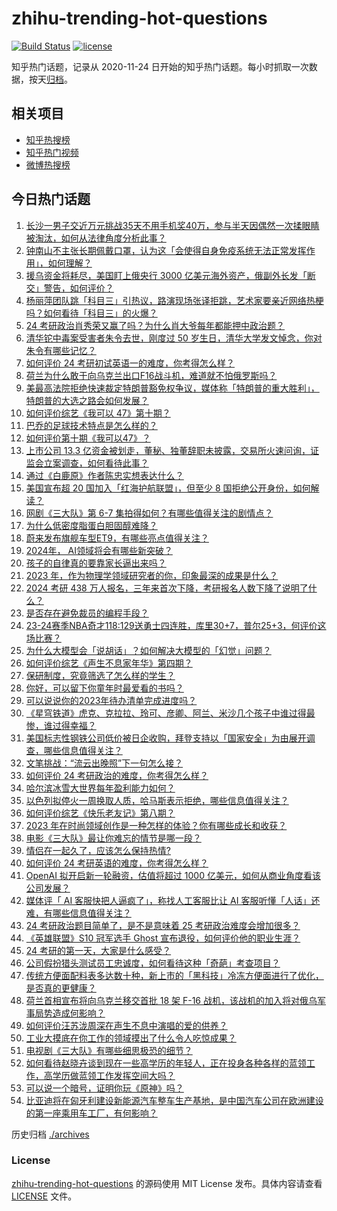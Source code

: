 # zhihu-trending-hot-questions

[![Build Status](https://github.com/justjavac/zhihu-trending-hot-questions/workflows/ci/badge.svg?branch=master)](https://github.com/justjavac/zhihu-trending-hot-questions/actions)
[![license](https://img.shields.io/github/license/justjavac/zhihu-trending-hot-questions)](https://github.com/justjavac/zhihu-trending-hot-questions/blob/master/LICENSE)

知乎热门话题，记录从 2020-11-24
日开始的知乎热门话题。每小时抓取一次数据，按天[归档](./archives)。

## 相关项目

- [知乎热搜榜](https://github.com/justjavac/zhihu-trending-top-search)
- [知乎热门视频](https://github.com/justjavac/zhihu-trending-hot-video)
- [微博热搜榜](https://github.com/justjavac/weibo-trending-hot-search)

## 今日热门话题

<!-- BEGIN -->
<!-- 最后更新时间 Sun Dec 24 2023 01:02:10 GMT+0800 (China Standard Time) -->

1. [长沙一男子交近万元挑战35天不用手机奖40万，参与半天因偶然一次揉眼睛被淘汰，如何从法律角度分析此事？](https://www.zhihu.com/question/635829618)
1. [钟南山不主张长期佩戴口罩，认为这「会使得自身免疫系统无法正常发挥作用」，如何理解？](https://www.zhihu.com/question/636287835)
1. [援乌资金将耗尽，美国盯上俄央行 3000 亿美元海外资产，俄副外长发「断交」警告，如何评价？](https://www.zhihu.com/question/636284955)
1. [杨丽萍团队跳「科目三」引热议，路演现场张译拒跳，艺术家要亲近网络热梗吗？如何看待「科目三」的火爆？](https://www.zhihu.com/question/636192435)
1. [24 考研政治肖秀荣又赢了吗？为什么肖大爷每年都能押中政治题？](https://www.zhihu.com/question/636254724)
1. [清华铊中毒案受害者朱令去世，刚度过 50 岁生日，清华大学发文悼念，你对朱令有哪些记忆？](https://www.zhihu.com/question/636249598)
1. [如何评价 24 考研初试英语一的难度，你考得怎么样？](https://www.zhihu.com/question/636296625)
1. [荷兰为什么敢于向乌克兰出口F16战斗机，难道就不怕俄罗斯吗？](https://www.zhihu.com/question/636258904)
1. [美最高法院拒绝快速裁定特朗普豁免权争议，媒体称「特朗普的重大胜利」，特朗普的大选之路会如何发展？](https://www.zhihu.com/question/636302783)
1. [如何评价综艺《我可以 47》第十期？](https://www.zhihu.com/question/636311983)
1. [巴乔的足球技术特点是怎么样的？](https://www.zhihu.com/question/550649118)
1. [如何评价第十期《我可以47》？](https://www.zhihu.com/question/636322189)
1. [上市公司 13.3 亿资金被划走，董秘、独董辞职未披露，交易所火速问询，证监会立案调查，如何看待此事？](https://www.zhihu.com/question/636233398)
1. [通过《白鹿原》作者陈忠实想表达什么？](https://www.zhihu.com/question/634965676)
1. [美国宣布超 20 国加入「红海护航联盟」，但至少 8 国拒绝公开身份，如何解读？](https://www.zhihu.com/question/636240980)
1. [网剧《三大队》第 6-7 集拍得如何？有哪些值得关注的剧情点？](https://www.zhihu.com/question/636329844)
1. [为什么低密度脂蛋白胆固醇难降？](https://www.zhihu.com/question/632400090)
1. [蔚来发布旗舰车型ET9，有哪些亮点值得关注？](https://www.zhihu.com/question/636325300)
1. [2024年， AI领域将会有哪些新突破？](https://www.zhihu.com/question/635190738)
1. [孩子的自律真的要靠家长逼出来吗？](https://www.zhihu.com/question/436192830)
1. [2023 年，作为物理学领域研究者的你，印象最深的成果是什么？](https://www.zhihu.com/question/632611369)
1. [2024 考研 438 万人报名，三年来首次下降，考研报名人数下降了说明了什么？](https://www.zhihu.com/question/632206142)
1. [是否存在避免裁员的编程手段？](https://www.zhihu.com/question/634185404)
1. [23-24赛季NBA奇才118:129送勇士四连胜，库里30+7，普尔25+3，何评价这场比赛？](https://www.zhihu.com/question/636248208)
1. [为什么大模型会「说胡话」？如何解决大模型的「幻觉」问题？](https://www.zhihu.com/question/635776684)
1. [如何评价综艺《声生不息家年华》第四期？](https://www.zhihu.com/question/636244795)
1. [保研制度，究竟筛选了怎么样的学生？](https://www.zhihu.com/question/627930104)
1. [你好，可以留下你童年时最爱看的书吗？](https://www.zhihu.com/question/630833542)
1. [可以说说你的2023年待办清单完成进度吗？](https://www.zhihu.com/question/636189838)
1. [《星穹铁道》虎克、克拉拉、玲可、彦卿、阿兰、米沙几个孩子中谁过得最惨，谁过得幸福？](https://www.zhihu.com/question/636069884)
1. [美国标志性钢铁公司低价被日企收购，拜登支持以「国家安全」为由展开调查，哪些信息值得关注？](https://www.zhihu.com/question/636086301)
1. [文笔挑战：“流云出晚照”下一句怎么接？](https://www.zhihu.com/question/636122185)
1. [如何评价 24 考研政治的难度，你考得怎么样？](https://www.zhihu.com/question/636240631)
1. [哈尔滨冰雪大世界每年盈利能力如何？](https://www.zhihu.com/question/55377016)
1. [以色列拟停火一周换取人质，哈马斯表示拒绝，哪些信息值得关注？](https://www.zhihu.com/question/636071959)
1. [如何评价综艺《快乐老友记》第八期？](https://www.zhihu.com/question/636061344)
1. [2023 年在时尚领域创作是一种怎样的体验？你有哪些成长和收获？](https://www.zhihu.com/question/636095972)
1. [电影《三大队》最让你难忘的情节是哪一段？](https://www.zhihu.com/question/635224946)
1. [情侣在一起久了，应该怎么保持热情?](https://www.zhihu.com/question/636080304)
1. [如何评价 24 考研英语的难度，你考得怎么样？](https://www.zhihu.com/question/636296644)
1. [OpenAI 拟开启新一轮融资，估值将超过 1000 亿美元，如何从商业角度看该公司发展？](https://www.zhihu.com/question/636259429)
1. [媒体评「 AI 客服快把人逼疯了」，称找人工客服比让 AI 客服听懂「人话」还难，有哪些信息值得关注？](https://www.zhihu.com/question/636116155)
1. [24 考研政治题目简单了，是不是意味着 25 考研政治难度会增加很多？](https://www.zhihu.com/question/636259410)
1. [《英雄联盟》S10 冠军选手 Ghost 宣布退役，如何评价他的职业生涯？](https://www.zhihu.com/question/636242778)
1. [24 考研的第一天，大家是什么感受？](https://www.zhihu.com/question/636235273)
1. [公司假扮猎头测试员工忠诚度，如何看待这种「奇葩」考查项目？](https://www.zhihu.com/question/635934996)
1. [传统方便面配料表多达数十种，新上市的「黑科技」冷冻方便面进行了优化，是否真的更健康？](https://www.zhihu.com/question/636137625)
1. [荷兰首相宣布将向乌克兰移交首批 18 架 F-16 战机，该战机的加入将对俄乌军事局势造成何影响？](https://www.zhihu.com/question/636242343)
1. [如何评价汪苏泷周深在声生不息中演唱的爱的供养？](https://www.zhihu.com/question/636270355)
1. [工业大摸底在你工作的领域摸出了什么令人吃惊成果？](https://www.zhihu.com/question/634803024)
1. [电视剧《三大队》有哪些细思极恐的细节？](https://www.zhihu.com/question/635968930)
1. [如何看待赵晓卉谈到现在一些高学历的年轻人，正在投身各种各样的蓝领工作，高学历做蓝领工作发挥空间大吗？](https://www.zhihu.com/question/636181103)
1. [可以说一个暗号，证明你玩《原神》吗？](https://www.zhihu.com/question/630256756)
1. [比亚迪将在匈牙利建设新能源汽车整车生产基地，是中国汽车公司在欧洲建设的第一座乘用车工厂，有何影响？](https://www.zhihu.com/question/636233414)

<!-- END -->

历史归档 [./archives](./archives)

### License

[zhihu-trending-hot-questions](https://github.com/justjavac/zhihu-trending-hot-questions)
的源码使用 MIT License 发布。具体内容请查看 [LICENSE](./LICENSE) 文件。
